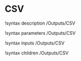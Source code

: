 <!-- MOOSE Documentation Stub: Remove this when content is added. -->

# CSV
!syntax description /Outputs/CSV

!syntax parameters /Outputs/CSV

!syntax inputs /Outputs/CSV

!syntax children /Outputs/CSV
